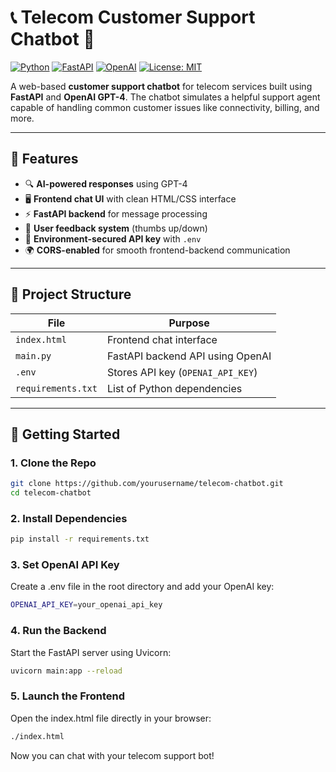 # 📞 Telecom Customer Support Chatbot 🤖

[![Python](https://img.shields.io/badge/Python-3.8%2B-blue.svg)](https://www.python.org/)
[![FastAPI](https://img.shields.io/badge/FastAPI-API%20Backend-green.svg)](https://fastapi.tiangolo.com/)
[![OpenAI](https://img.shields.io/badge/OpenAI-GPT--4-lightgrey.svg)](https://platform.openai.com/)
[![License: MIT](https://img.shields.io/badge/License-MIT-yellow.svg)](https://opensource.org/licenses/MIT)

A web-based **customer support chatbot** for telecom services built using **FastAPI** and **OpenAI GPT-4**. The chatbot simulates a helpful support agent capable of handling common customer issues like connectivity, billing, and more.

---

## 🌟 Features

- 🔍 **AI-powered responses** using GPT-4
- 🖥️ **Frontend chat UI** with clean HTML/CSS interface
- ⚡ **FastAPI backend** for message processing
- 🔁 **User feedback system** (thumbs up/down)
- 🔐 **Environment-secured API key** with `.env`
- 🌍 **CORS-enabled** for smooth frontend-backend communication

---

## 📂 Project Structure

| File | Purpose |
|------|---------|
| `index.html` | Frontend chat interface |
| `main.py` | FastAPI backend API using OpenAI |
| `.env` | Stores API key (`OPENAI_API_KEY`) |
| `requirements.txt` | List of Python dependencies |

---

## 🚀 Getting Started

### 1. Clone the Repo

```bash
git clone https://github.com/yourusername/telecom-chatbot.git
cd telecom-chatbot
```

### 2. Install Dependencies

```bash
pip install -r requirements.txt
```

### 3. Set OpenAI API Key
Create a .env file in the root directory and add your OpenAI key:

```bash
OPENAI_API_KEY=your_openai_api_key
```

### 4. Run the Backend
Start the FastAPI server using Uvicorn:

```bash
uvicorn main:app --reload
```

### 5. Launch the Frontend
Open the index.html file directly in your browser:

```bash
./index.html
```
Now you can chat with your telecom support bot!


